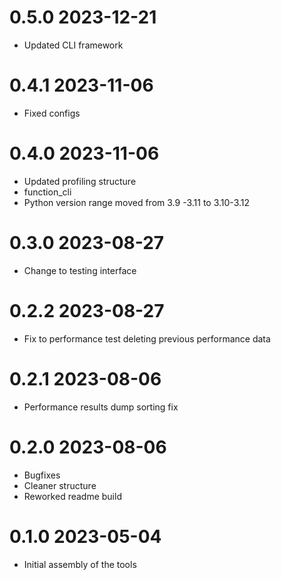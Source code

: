 # 0.5.0 2023-12-21

- Updated CLI framework

# 0.4.1 2023-11-06

- Fixed configs

# 0.4.0 2023-11-06

- Updated profiling structure
- function_cli
- Python version range moved from 3.9 -3.11 to 3.10-3.12

# 0.3.0 2023-08-27

- Change to testing interface

# 0.2.2 2023-08-27

- Fix to performance test deleting previous performance data

# 0.2.1 2023-08-06

- Performance results dump sorting fix

# 0.2.0 2023-08-06

- Bugfixes
- Cleaner structure
- Reworked readme build

# 0.1.0 2023-05-04

- Initial assembly of the tools
